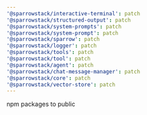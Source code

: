```yaml
---
'@sparrowstack/interactive-terminal': patch
'@sparrowstack/structured-output': patch
'@sparrowstack/system-prompts': patch
'@sparrowstack/system-prompt': patch
'@sparrowstack/sparrow': patch
'@sparrowstack/logger': patch
'@sparrowstack/tools': patch
'@sparrowstack/tool': patch
'@sparrowstack/agent': patch
'@sparrowstack/chat-message-manager': patch
'@sparrowstack/core': patch
'@sparrowstack/vector-store': patch
---
```


npm packages to public
